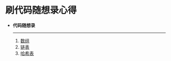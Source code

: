 # 刷代码随想录心得

<div class="grid cards" markdown>

-   **代码随想录**

    ---
    1. [数组](数组.md)
    2. [链表](链表.md)
    3. [哈希表](哈希表.md)
</div>
